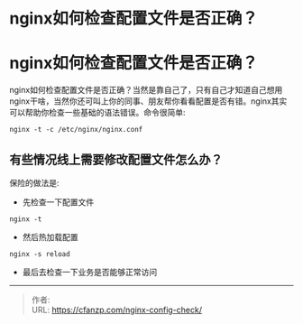 # nginx如何检查配置文件是否正确？

# nginx如何检查配置文件是否正确？
nginx如何检查配置文件是否正确？当然是靠自己了，只有自己才知道自己想用nginx干啥，当然你还可叫上你的同事、朋友帮你看看配置是否有错。nginx其实可以帮助你检查一些基础的语法错误。命令很简单:
```nginx
nginx -t -c /etc/nginx/nginx.conf
```

## 有些情况线上需要修改配置文件怎么办？
保险的做法是:
- 先检查一下配置文件
```nginx
nginx -t
```
- 然后热加载配置
```nginx
nginx -s reload
```
- 最后去检查一下业务是否能够正常访问


---

> 作者:   
> URL: https://cfanzp.com/nginx-config-check/  

